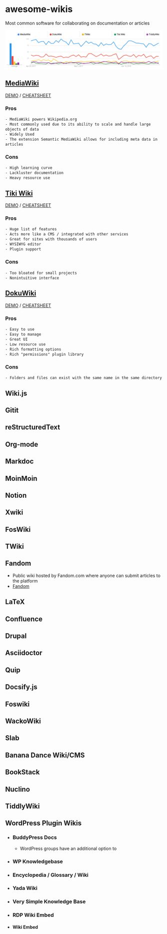 # awesome-wikis

Most common software for collaborating on documentation or articles

![name](/assets/trends.png)

## [MediaWiki][mediawiki]
[DEMO][mediawikidemo] / [CHEATSHEET][mediawiki-cheat]

### **Pros**
```
- MediaWiki powers Wikipedia.org
- Most commonly used due to its ability to scale and handle large objects of data
- Widely Used
- The extension Semantic MediaWiki allows for including meta data in articles
```
### **Cons**
```
- High learning curve
- Lackluster documentation
- Heavy resource use
```

## [Tiki Wiki][tiki]
[DEMO][tikidemo] / [CHEATSHEET][tiki-cheat]

### **Pros**
```
- Huge list of features
- Acts more like a CMS / integrated with other services
- Great for sites with thousands of users
- WYSIWYG editor
- Plugin support
```
### **Cons**
```
- Too bloated for small projects
- Nonintuitive interface
```

## [DokuWiki][dokuwiki]
[DEMO][dokudemo] / 
[CHEATSHEET][dokuwiki-cheat]

### Pros
```
- Easy to use
- Easy to manage
- Great UI
- Low resource use
- Rich formatting options
- Rich "permissions" plugin library
```
### Cons
```
- Folders and files can exist with the same name in the same directory
```

## Wiki.js

## Gitit

## reStructuredText

## Org-mode

## Markdoc

## MoinMoin

## Notion

## Xwiki

## FosWiki

## TWiki

## Fandom

- Public wiki hosted by Fandom.com where anyone can submit articles to the platform 
- [Fandom](fandom)

## LaTeX

## Confluence

## Drupal

## Asciidoctor

## Quip

## Docsify.js

## Foswiki

## WackoWiki

## Slab

## Banana Dance Wiki/CMS

## BookStack

## Nuclino

## TiddlyWiki

## WordPress Plugin Wikis

- ### BuddyPress Docs
    - WordPress groups have an additional option to

- ### WP Knowledgebase

- ### Encyclopedia / Glossary / Wiki

- ### Yada Wiki

- ### Very Simple Knowledge Base

- ### RDP Wiki Embed

- #### Wiki Embed

[dokuwiki]:         https://www.dokuwiki.org/dokuwiki
[dokudemo]:         https://s1.demo.opensourcecms.com/s/30
[dokuwiki-cheat]:   https://www.dokuwiki.org/cheatsheet
[fandom]:           https://www.fandom.com/
[tiki]:             https://tiki.org/HomePage
[tikidemo]:         https://demo.tiki.org
[tiki-cheat]:       https://doc.tiki.org/Wiki-Syntax-Text
[mediawiki]:        https://www.mediawiki.org/wiki/MediaWiki
[mediawikidemo]:    https://www.mediawiki.org/wiki/Project:Sandbox
[mediawiki-cheat]:  https://en.wikipedia.org/wiki/Help:Cheatsheet
[semantic]:         https://www.semantic-mediawiki.org/wiki/Semantic_MediaWiki




